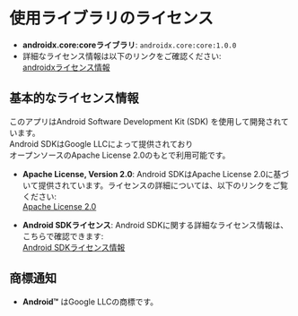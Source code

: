 # 使用ライブラリのライセンス
- **androidx.core:coreライブラリ**: `androidx.core:core:1.0.0`
- 詳細なライセンス情報は以下のリンクをご確認ください:  
  [androidxライセンス情報](https://developer.android.com/jetpack/licenses)

## 基本的なライセンス情報

このアプリはAndroid Software Development Kit (SDK) を使用して開発されています。  
Android SDKはGoogle LLCによって提供されており  
オープンソースのApache License 2.0のもとで利用可能です。

- **Apache License, Version 2.0**: Android SDKはApache License 2.0に基づいて提供されています。ライセンスの詳細については、以下のリンクをご覧ください:  
  [Apache License 2.0](http://www.apache.org/licenses/LICENSE-2.0)

- **Android SDKライセンス**: Android SDKに関する詳細なライセンス情報は、こちらで確認できます:  
  [Android SDKライセンス情報](https://developer.android.com/studio#license)

## 商標通知

- **Android™** はGoogle LLCの商標です。
